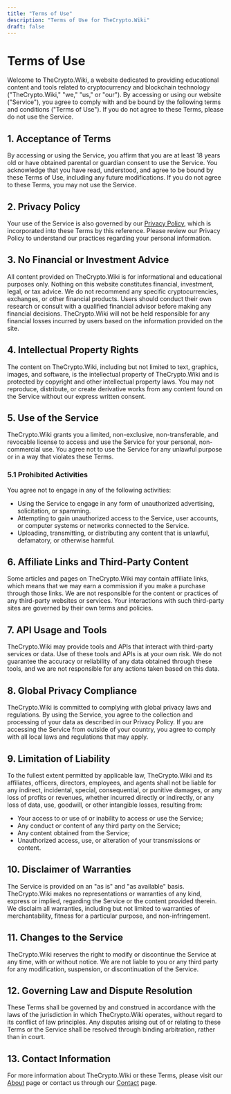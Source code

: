 ```yaml
---
title: "Terms of Use"
description: "Terms of Use for TheCrypto.Wiki"
draft: false
---
```


# Terms of Use

Welcome to TheCrypto.Wiki, a website dedicated to providing educational content and tools related to cryptocurrency and blockchain technology ("TheCrypto.Wiki," "we," "us," or "our"). By accessing or using our website ("Service"), you agree to comply with and be bound by the following terms and conditions ("Terms of Use"). If you do not agree to these Terms, please do not use the Service.

## 1. Acceptance of Terms

By accessing or using the Service, you affirm that you are at least 18 years old or have obtained parental or guardian consent to use the Service. You acknowledge that you have read, understood, and agree to be bound by these Terms of Use, including any future modifications. If you do not agree to these Terms, you may not use the Service.

## 2. Privacy Policy

Your use of the Service is also governed by our [Privacy Policy](/privacy-policy), which is incorporated into these Terms by this reference. Please review our Privacy Policy to understand our practices regarding your personal information.

## 3. No Financial or Investment Advice

All content provided on TheCrypto.Wiki is for informational and educational purposes only. Nothing on this website constitutes financial, investment, legal, or tax advice. We do not recommend any specific cryptocurrencies, exchanges, or other financial products. Users should conduct their own research or consult with a qualified financial advisor before making any financial decisions. TheCrypto.Wiki will not be held responsible for any financial losses incurred by users based on the information provided on the site.

## 4. Intellectual Property Rights

The content on TheCrypto.Wiki, including but not limited to text, graphics, images, and software, is the intellectual property of TheCrypto.Wiki and is protected by copyright and other intellectual property laws. You may not reproduce, distribute, or create derivative works from any content found on the Service without our express written consent.

## 5. Use of the Service

TheCrypto.Wiki grants you a limited, non-exclusive, non-transferable, and revocable license to access and use the Service for your personal, non-commercial use. You agree not to use the Service for any unlawful purpose or in a way that violates these Terms.

### 5.1 Prohibited Activities

You agree not to engage in any of the following activities:

- Using the Service to engage in any form of unauthorized advertising, solicitation, or spamming.
- Attempting to gain unauthorized access to the Service, user accounts, or computer systems or networks connected to the Service.
- Uploading, transmitting, or distributing any content that is unlawful, defamatory, or otherwise harmful.

## 6. Affiliate Links and Third-Party Content

Some articles and pages on TheCrypto.Wiki may contain affiliate links, which means that we may earn a commission if you make a purchase through those links. We are not responsible for the content or practices of any third-party websites or services. Your interactions with such third-party sites are governed by their own terms and policies.

## 7. API Usage and Tools

TheCrypto.Wiki may provide tools and APIs that interact with third-party services or data. Use of these tools and APIs is at your own risk. We do not guarantee the accuracy or reliability of any data obtained through these tools, and we are not responsible for any actions taken based on this data.

## 8. Global Privacy Compliance

TheCrypto.Wiki is committed to complying with global privacy laws and regulations. By using the Service, you agree to the collection and processing of your data as described in our Privacy Policy. If you are accessing the Service from outside of your country, you agree to comply with all local laws and regulations that may apply.

## 9. Limitation of Liability

To the fullest extent permitted by applicable law, TheCrypto.Wiki and its affiliates, officers, directors, employees, and agents shall not be liable for any indirect, incidental, special, consequential, or punitive damages, or any loss of profits or revenues, whether incurred directly or indirectly, or any loss of data, use, goodwill, or other intangible losses, resulting from:

- Your access to or use of or inability to access or use the Service;
- Any conduct or content of any third party on the Service;
- Any content obtained from the Service;
- Unauthorized access, use, or alteration of your transmissions or content.

## 10. Disclaimer of Warranties

The Service is provided on an "as is" and "as available" basis. TheCrypto.Wiki makes no representations or warranties of any kind, express or implied, regarding the Service or the content provided therein. We disclaim all warranties, including but not limited to warranties of merchantability, fitness for a particular purpose, and non-infringement.

## 11. Changes to the Service

TheCrypto.Wiki reserves the right to modify or discontinue the Service at any time, with or without notice. We are not liable to you or any third party for any modification, suspension, or discontinuation of the Service.

## 12. Governing Law and Dispute Resolution

These Terms shall be governed by and construed in accordance with the laws of the jurisdiction in which TheCrypto.Wiki operates, without regard to its conflict of law principles. Any disputes arising out of or relating to these Terms or the Service shall be resolved through binding arbitration, rather than in court.

## 13. Contact Information

For more information about TheCrypto.Wiki or these Terms, please visit our [About](/about) page or contact us through our [Contact](/contact) page.
